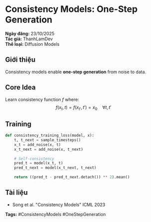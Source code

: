 # Consistency Models: One-Step Generation

**Ngày đăng:** 23/10/2025  
**Tác giả:** ThanhLamDev  
**Thể loại:** Diffusion Models

## Giới thiệu

Consistency models enable **one-step generation** from noise to data.

## Core Idea

Learn consistency function $f$ where:
$$f(x_t, t) = f(x_{t'}, t') = x_0 \quad \forall t, t'$$

## Training

```python
def consistency_training_loss(model, x):
    t, t_next = sample_timesteps()
    x_t = add_noise(x, t)
    x_t_next = add_noise(x, t_next)
    
    # Self-consistency
    pred_t = model(x_t, t)
    pred_t_next = model(x_t_next, t_next)
    
    return ((pred_t - pred_t_next.detach()) ** 2).mean()
```

## Tài liệu

- Song et al. "Consistency Models" ICML 2023

**Tags:** #ConsistencyModels #OneStepGeneration

<script src="/assets/js/katex-init.js"></script>
